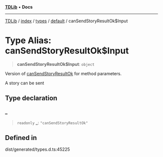 [**TDLib**](../../../../../../README.md) • **Docs**

***

[TDLib](../../../../../../modules.md) / [index](../../../../../README.md) / [types](../../../README.md) / [default](../README.md) / canSendStoryResultOk$Input

# Type Alias: canSendStoryResultOk$Input

> **canSendStoryResultOk$Input**: `object`

Version of [canSendStoryResultOk](canSendStoryResultOk.md) for method parameters.

A story can be sent

## Type declaration

### \_

> `readonly` **\_**: `"canSendStoryResultOk"`

## Defined in

dist/generated/types.d.ts:45225
